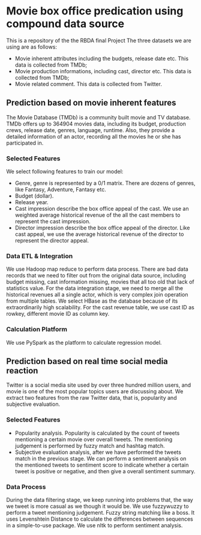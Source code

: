 # Movie box office predication using compound data source

This is a repository of the the RBDA final Project
The three datasets we are using are as follows:
 - Movie inherent attributes including the budgets, release date etc. This data is collected from TMDb;
 - Movie production informations, including cast, director etc. This data is collected from TMDb;
 - Movie related comment. This data is collected from Twitter.

## Prediction based on movie inherent features
The Movie Database (TMDb) is a community built movie and TV database. TMDb offers up to 364904 movies data, including its budget, production crews, release date, genres, language, runtime. Also, they provide a detailed information of an actor, recording all the movies he or she has participated in. 

### Selected Features
We select following features to train our model:
 - Genre, genre is represented by a 0/1 matrix. There are dozens of genres, like Fantasy, Adventure, Fantasy etc.
 - Budget (dollar).
 - Release year.
 - Cast impression describe the box office appeal of the cast. We use an weighted average historical revenue of the all the cast members to represent the cast impression.
 - Director impression describe the box office appeal of the director. Like cast appeal, we use the average historical revenue of the director to represent the director appeal.

### Data ETL & Integration
We use Hadoop map reduce to perform data process. There are bad data records that we need to filter out from the original data source, including budget missing, cast information missing, movies that all too old that lack of statistics value. 
For the data integration stage, we need to merge all the historical revenues all a single actor, which is very complex join operation from multiple tables. We select HBase as the database because of its extraordinarily high scalability. For the cast revenue table, we use cast ID as rowkey, different movie ID as column key. 

### Calculation Platform
We use PySpark as the platform to calculate regression model.

## Prediction based on real time social media reaction
Twitter is a social media site used by over three hundred million users, and movie is one of the most popular topics users are discussing about. We extract two features from the raw Twitter data, that is, popularity and subjective evaluation.

### Selected Features
 - Popularity analysis. Popularity is calculated by the count of tweets mentioning a certain movie over overall tweets. The mentioning judgement is performed by fuzzy match and hashtag match.
 - Subjective evaluation analysis, after we have performed the tweets match in the previous stage. We can perform a sentiment analysis on the mentioned tweets to sentiment score to indicate whether a certain tweet is positive or negative, and then give a overall sentiment summary.

### Data Process
During the data filtering stage, we keep running into problems that, the way we tweet is more casual as we though it would be.
We use fuzzywuzzy to perform a tweet mentioning judgement. Fuzzy string matching like a boss. It uses Levenshtein Distance to calculate the differences between sequences in a simple-to-use package.
We use nltk to perform sentiment analysis. 
